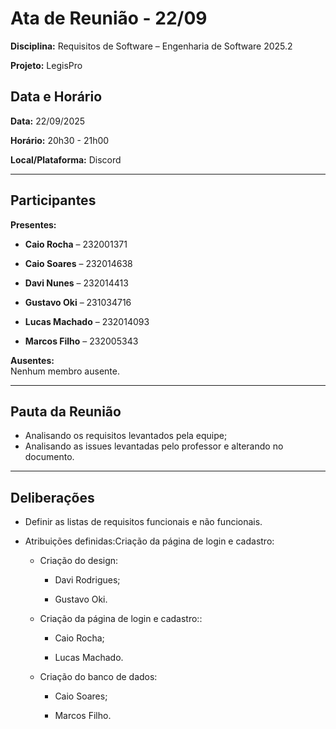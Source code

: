 # Ata de Reunião - 22/09
**Disciplina:** Requisitos de Software – Engenharia de Software 2025.2 

**Projeto:** LegisPro  

##  Data e Horário  
**Data:** 22/09/2025

**Horário:** 20h30 - 21h00

**Local/Plataforma:** Discord

---

## Participantes
**Presentes:**  
  
  - **Caio Rocha** – 232001371

  - **Caio Soares** – 232014638

  - **Davi Nunes** – 232014413
    
  - **Gustavo Oki** – 231034716 
    
  - **Lucas Machado** – 232014093
    
  - **Marcos Filho** – 232005343

**Ausentes:**  
Nenhum membro ausente.  

---


## Pauta da Reunião
   - Analisando os requisitos levantados pela equipe;
   - Analisando as issues levantadas pelo professor e alterando no documento.
________________


## Deliberações
   - Definir as listas de requisitos funcionais e não funcionais.
   
   - Atribuições definidas:Criação da página de login e cadastro:

      - Criação do design:

        - Davi Rodrigues;

        - Gustavo Oki.


      - Criação da página de login e cadastro::

        - Caio Rocha;

        - Lucas Machado.

      - Criação do banco de dados:

        - Caio Soares;

        - Marcos Filho.